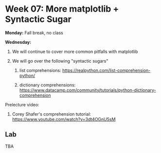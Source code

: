 # Week 07: More matplotlib + Syntactic Sugar

**Monday:**
Fall break, no class

**Wednesday:**

1. We will continue to cover more common pitfalls with matplotlib

1. We will go over the following "syntactic sugars"

    1. list comprehensions: https://realpython.com/list-comprehension-python/

    1. dictionary comprehensions: https://www.datacamp.com/community/tutorials/python-dictionary-comprehension

Prelecture video:

1. Corey Shafer's comprehension tutorial: https://www.youtube.com/watch?v=3dt4OGnU5sM

## Lab

TBA
